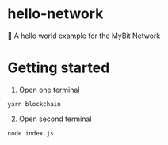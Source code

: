 # hello-network
🔷 A hello world example for the MyBit Network

# Getting started

1. Open one terminal

`yarn blockchain`

2. Open second terminal

`node index.js`
